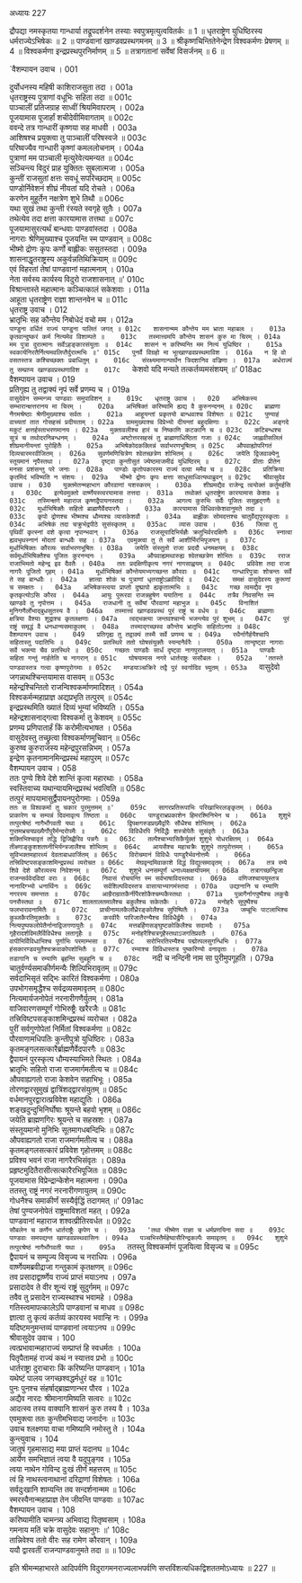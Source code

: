 अध्यायः 227

द्रौपद्या नमस्कृतया गान्धार्या तद्रूपदर्शनेन तस्याः स्वपुत्रमृत्युत्ववितर्कः ॥ 1 ॥ धृतराष्ट्रेण युधिष्ठिरस्य धर्मराज्येऽभिषेकः ॥ 2 ॥ पाण्डवानां खाण्डवप्रस्थगमनम् ॥ 3 ॥ श्रीकृष्णचिन्तितेनेन्द्रेण विश्वकर्मणः प्रेषणम् ॥ 4 ॥ विश्वकर्मणा इन्द्रप्रस्थपुरनिर्माणम् ॥ 5 ॥ तत्रागतानां सर्वेषां विसर्जनम् ॥ 6 ॥

`वैशम्पायन उवाच ।	001  

दुर्योधनस्य महिषी काशिराजसुता तदा ।	001a  
धृतराष्ट्रस्य पुत्राणां वधूभिः सहिता तदा ॥	001c  
पाञ्चालीं प्रतिजग्राह साध्वीं श्रियमिवापराम् ।	002a  
पूजयामास पूजार्हां शचीदेवीमिवागताम् ॥	002c  
ववन्दे तत्र गान्धारीं कृष्णया सह माधवी ।	003a  
आशिषश्च प्रयुक्त्वा तु पाञ्चालीं परिषस्वजे ॥	003c  
परिष्वज्यैव गान्धारी कृष्णां कमललोचनाम् ।	004a  
पुत्राणां मम पाञ्चाली मृत्युरेवेत्यमन्यत ॥	004c  
सञ्चिन्त्य विदुरं प्राह युक्तितः सुबलात्मजा ।	005a  
कुन्तीं राजसुतां क्षत्तः सवधूं सपरिच्छदाम् ॥	005c  
पाण्डोर्निवेशनं शीघ्रं नीयतां यदि रोचते ।	006a  
करणेन मुहूर्तेन नक्षत्रेण शुभे तिथौ ॥	006c  
यथा सुखं तथा कुन्ती रंस्यते स्वगृहे सुतैः ।	007a  
तथेत्येव तदा क्षत्ता कारयामास तत्तथा ॥	007c  
पूजयामासुरत्यर्थं बान्धवाः पाण्डवांस्तदा ।	008a  
नागराः श्रेणिमुख्याश्च पूजयन्ति स्म पाण्डवान् ॥	008c  
भीष्मो द्रोणः कृपः कर्णो बाह्लीकः ससुतस्तदा ।	009a  
शासनाद्धृतराष्ट्रस्य अकुर्वन्नतिथिक्रियाम् ॥	009c  
एवं विहरतां तेषां पाण्डवानां महात्मनाम् ।	010a  
नेता सर्वस्य कार्यस्य विदुरो राजशासनात् ॥'	010c  
विश्रान्तास्ते महात्मानः कञ्चित्कालं सकेशवाः ।	011a  
आहूता धृतराष्ट्रेण राज्ञा शान्तनवेन च ॥	011c  
धृतराष्ट्र उवाच ।	012  
भ्रातृभिः सह कौन्तेय निबोधेदं वचो मम ।	012a  
`पाण्डुना वर्धितं राज्यं पाण्डुना पालितं जगत् ॥	012c  
शासनान्मम कौन्तेय मम भ्राता महाबलः ।	013a  
कृतवान्दुष्करं कर्म नित्यमेव विशाम्पते ॥	013c  
तस्मात्त्वमपि कौन्तेय शासनं कुरु मा चिरम् ।	014a  
मम पुत्रा दुरात्मानः सर्वेऽहङ्कारसंयुताः ॥	014c  
शासनं न करिष्यन्ति मम नित्यं युधिष्ठिर ।	015a  
स्वकार्यनिरतैर्नित्यमवलिप्तैर्दुरात्मभिः ॥'	015c  
पुनर्वै विग्रहो मा भूत्खाण्डवप्रस्थमाविश ।	016a  
न हि वो वसतस्तत्र कश्चिच्छक्तः प्रबाधितुम् ॥	016c  
संरक्ष्यमाणान्पार्थेन त्रिदशानिव वज्रिणा ।	017a  
अर्धराज्यं तु सम्प्राप्य खाण्डवप्रस्थणाविश ॥	017c  
`केशवो यदि मन्यते तत्कर्तव्यमसंशयम् ॥'	018ac  
वैशम्पायन उवाच ।	019  
प्रतिगृह्य तु तद्वाक्यं नृपं सर्वे प्रणम्य च ।	019a  
`वासुदेवेन सम्मन्त्र्य पाण्डवाः समुपाविशन् ॥	019c  
धृतराष्ट्र उवाच ।	020  
अभिषेकस्य सम्भारान्क्षत्तरानय मा चिरम् ।	020a  
अभिषिक्तं करिष्यामि ह्यद्य वै कुरुनन्दनम् ॥	020c  
ब्राह्मणा नैगमश्रेष्ठाः श्रेणीमुख्याश्च सर्वतः ।	021a  
आहूयन्तां प्रकृतयो बान्धवाश्च विशेषतः ॥	021c  
पुण्याहं वाच्यतां तात गोसहस्रं प्रदीयताम् ।	022a  
ग्राममुख्याश्च विप्रेभ्यो दीयन्तां बहुदक्षिणाः ॥	022c  
अङ्गदे मकुटं क्षत्तर्हस्ताभरणमानय ।	023a  
मुक्तावलीश्च हारं च निष्काणि कटकानि च ॥	023c  
कटिबन्धश्च सूत्रं च तथोदरनिबन्धनम् ।	024a  
अष्टोत्तरसहस्रं तु ब्राह्मणाधिष्ठिता गजाः ॥	024c  
जाह्नवीसलिलं शीघ्रमानीयन्तां पुरोहितैः ।	025a  
अभिषेकोदकक्लिन्नं सर्वाभरणभूषितम् ॥	025c  
औपवाह्योपरिगतं दिव्यचारमरवीजितम् ।	026a  
सुवर्णमणिचित्रेण श्वेतच्छत्रेण शोभितम् ॥	026c  
जयेति द्विजवाक्येनु स्तूयमानं नृपैस्तथा ।	027a  
दृष्ट्वा कुन्तीसुतं ज्येष्ठमाजमीढं युधिष्ठिरम् ॥	027c  
प्रीताः प्रीतेन मनसा प्रशंसन्तु परे जनाः ।	028a  
पाण्डोः कृतोपकारस्य राज्यं दत्वा ममैव च ॥	028c  
प्रतिक्रिया कृतमिदं भविष्यति न संशयः ।	029a  
भीष्मो द्रोणः कृपः क्षत्ता साधुसाध्वित्यथाब्रुवन् ॥	029c  
श्रीवासुदेव उवाच ।	030  
युक्तमेतन्महाभाग कौरवाणां यशस्करम् ।	030a  
शीघ्रमद्यैव राजेन्द्र त्वयोक्तं कर्तुमर्हसि ॥	030c  
इत्येवमुक्तो वार्ष्णेयस्त्वरयामास तत्तदा ।	031a  
तथोक्तं धृतराष्ट्रेण कारयामास केशवः ॥	031c  
तस्मिन्क्षणे महाराज कृष्णद्वैपायनस्तदा ।	032a  
आगत्य कुरुभिः सर्वैः पूजितः ससुहृद्गणैः ॥	032c  
मूर्धाभिषिक्तैः सहितो ब्राह्मणैर्वेदपारगैः ।	033a  
कारयामास विधिवत्केशवानुमते तदा ॥	033c  
कृपो द्रोणश्च भीष्मश्च धौम्यश्च व्यासकेशवौ ।	034a  
बाह्लीकः सोमदत्तश्च चातुर्वेद्यपुरस्कृताः ॥	034c  
अभिषेकं तदा चक्रुर्भद्रपीठे सुसंस्कृतम् ॥	035ac  
व्यास उवाच ।	036  
जित्वा तु पृथिवीं कृत्स्नां वशे कृत्वा नृपान्भवान् ।	036a  
राजसूयादिभिर्यज्ञैः क्रतुभिर्वरदक्षिणैः ॥	036c  
स्नात्वा ह्यवभृथस्नानं मोदतां बान्धवैः सह ।	037a  
एवमुक्त्वा तु ते सर्वे आशीर्भिरभिपूजयन् ॥	037c  
मूर्धाभिषिक्तः कौरव्यः सर्वाभरणभूषितः ।	038a  
जयेति संस्तुतो राजा प्रददौ धनमक्षयम् ॥	038c  
सर्वमूर्धाभिषिक्तैश्च पूजितः कुरनन्दनः ।	039a  
औपवाह्यमथारुह्य श्वेतच्छत्रेण शोभितः ॥	039c  
रराज राजाभिमतो महेन्द्र इव दैवतैः ।	040a  
ततः प्रदक्षिणीकृत्य नगरं नागसाह्वयम् ॥	040c  
प्रविवेश तदा राजा नागरैः पूजितो गृहम् ।	041a  
मूर्धाभिषिक्तं कौन्तेयमभ्यगच्छन्त कौरवाः ॥	041c  
गान्धारिपुत्राः शोचन्तः सर्वे ते सह बान्धवैः ।	042a  
ज्ञात्वा शोकं च पुत्राणां धृतराष्ट्रोऽब्रवीदिदं ॥	042c  
समक्षं वासुदेवस्य कुरूणां च समक्षतः ।	043a  
अभिषेकस्त्वया प्राप्तो दुष्प्रापो ह्यकृतात्मभिः ॥	043c  
गच्छ त्वमद्यैव नृप कृतकृत्योऽसि कौरव ।	044a  
आयुः पुरूरवा राजन्नहुषेण ययातिना ॥	044c  
तत्रैव निवसन्ति स्म खाण्डवे तु नृपोत्तम ।	045a  
राजधानी तु सर्वेषां पौरवाणां महाभुज ॥	045c  
विनाशितं मुनिगणैर्लोभाद्बुधसुतस्य वै ।	046a  
तस्मात्त्वं खाण्डवप्रस्थं पुरं राष्ट्रं च वर्धय ॥	046c  
ब्राह्मणाः क्षत्रिया वैश्याः शूद्राश्च कृतलक्षणाः ।	047a  
त्वद्भक्त्या जन्तवश्चान्ये भजन्त्येव पुरं शुभम् ॥	047c  
पुरं राष्ट्रं समृद्धं वै धनधान्यसमाकुलम् ।	048a  
तस्माद्गच्छस्व कौन्तेय भ्रातृभिः सहितोऽनघ ॥	048c  
वैशम्पायन उवाच ।	049  
प्रतिगृह्य तु तद्वाक्यं तस्मै सर्वे प्रणम्य च ।	049a  
रथैर्नागैर्हयैश्चापि सहितास्तु पदातिभिः ॥	049c  
प्रतस्थिरे ततो घोषसंयुक्तैः स्यन्दनैर्वरैः ।	050a  
तान्दृष्ट्वा नागराः सर्वे भक्त्या चैव प्रतस्थिरे ॥	050c  
गच्छतः पाण्डवैः सार्धं दृष्ट्वा नागपुरालयात् ।	051a  
पाण्डवैः सहिता गन्तुं नार्हतेति च नागरान् ॥	051c  
घोषयामास नगरे धार्तराष्ट्रः ससौबलः ।	052a  
'ततस्ते पाण्डवास्तत्र गत्वा कृष्णपुरोगमाः ॥	052c  
मण्डयाञ्चक्रिरे तद्वै पुरं स्वर्गादिव च्युतम् ।	053a  
`वासुदेवो जगन्नाथश्चिन्तयामास वासवम् ॥	053c  
महेन्द्रश्चिन्तितो राजन्विश्वकर्माणमादिशत् ।	054a  
विश्वकर्मन्महाप्राज्ञ अद्यप्रभृति तत्पुरम् ॥	054c  
इन्द्रप्रस्थमिति ख्यातं दिव्यं भूम्यां भविष्यति ।	055a  
महेन्द्रशासनाद्गत्वा विश्वकर्मा तु केशवम् ॥	055c  
प्रणम्य प्रणिपातार्हं किं करोमीत्यभाषत ।	056a  
वासुदेवस्तु तच्छ्रुत्वा विश्वकर्माणमूचिवान् ॥	056c  
कुरुष्व कुरुराजस्य महेन्द्रपुरसन्निभम् ।	057a  
इन्द्रेण कृतनामानमिन्द्रप्रस्थं महापुरम् ॥	057c  
वैशम्पायन उवाच ।	058  
ततः पुण्ये शिवे देशे शान्तिं कृत्वा महारथाः ।	058a  
स्वस्तिवाच्य यथान्यायमिन्द्रप्रस्थं भवत्विति ॥	058c  
तत्पुरं मापयामासुर्द्वैपायनपुरोगमाः ।	059a  
`ततः स विश्वकर्मा तु चकार पुरमुत्तमम् ॥'	059c  
सागरप्रतिरूपाभिः परिखाभिरलङ्कृतम् ।	060a  
प्राकारेण च सम्पन्नं दिवमावृत्य तिष्ठता ॥	060c  
पाण्डुराभ्रप्रकाशेन हिमरश्मिनिभेन च ।	061a  
शुशुभे तत्पुरश्रेष्ठं नागैर्भोगवती यथा ॥	061c  
द्विपक्षगरुडप्रख्यैर्द्वारैः सौधैश्च शोभितम् ।	062a  
गुप्तमभ्रचयप्रख्यैर्गोपुरैर्मन्दरोपमैः ॥	062c  
विविधैरपि निर्विद्धैः शस्त्रोपेतैः सुसंवृतैः ।	063a  
शक्तिभिश्चावृतं तद्धि द्विजिह्वैरिव पन्नगैः ॥	063c  
तल्पैश्चाभ्यासिकैर्युक्तं शुशुभे योधरक्षितम् ।	064a  
तीक्ष्णाङ्कुशशतघ्नीभिर्यन्त्रजालैश्च शोभितम् ॥	064c  
आयसैश्च महाचक्रैः शुशुभे तत्पुरोत्तमम् ।	065a  
सुविभक्तमहारथ्यं देवताबाधवर्जितम् ॥	065c  
विरोचमानं विविधैः पाण्डुरैर्भवनोत्तमैः ।	066a  
तत्त्रिविष्टपसङ्काशमिन्द्रप्रस्थं व्यरोचत ॥	066c  
मेघवृन्दमिवाकाशे विद्धं विद्युत्समावृतम् ।	067a  
तत्र रम्ये शिवे देशे कौरव्यस्य निवेशनम् ॥	067c  
शुशुभे धनसम्पूर्णं धनाध्यक्षक्षयोपमम् ।	068a  
तत्रागच्छन्द्विजा राजन्सर्ववेदविदां वराः ॥	068c  
निवासं रोचयन्ति स्म सर्वभाषाविदस्तथा ।	069a  
वणिजश्चाययुस्तत्र नानादिग्भ्यो धनार्थिनः ॥	069c  
सर्वशिल्पविदस्तत्र वासायाभ्यागमंस्तदा ।	070a  
उद्यानानि च रम्याणि नगरस्य समन्ततः ॥	070c  
आम्रैराम्रातकैर्नीपैरशोकैश्चम्पकैस्तथा ।	071a  
पुन्नागैर्नागपुष्पैश्च लकुचैः पनसैस्तथा ॥	071c  
शालतालतमालैश्च बकुलैश्च सकेतकैः ।	072a  
मनोहरैः सुपुष्पैश्च फलभारावनामितैः ॥	072c  
प्राचीनामलकैर्लोध्रैरङ्कोलैश्च सुपिष्पितैः ।	073a  
जम्बूभिः पाटलाभिश्च कुब्जकैरतिमुक्तकैः ॥	073c  
करवीरैः पारिजातैरन्यैश्च विविधैर्द्रुमैः ।	074a  
नित्यपुष्पफलोपेतैर्नानाद्विजगणायुतैः ॥	074c  
मत्तबर्हिणसङ्घुष्टकोकिलैश्च सदामदैः ।	075a  
गृहैरादर्शविमलैर्विविधैश्च लतागृहैः ॥	075c  
मनोहरैश्चित्रगृहैस्तथाऽजगतिप्रवतैः ।	076a  
वापीभिर्विविधाभिश्च पूर्णाभिः परमाम्भसा ॥	076c  
सरोभिरतिरम्यैश्च पद्मोत्पलसुगन्धिभिः ।	077a  
हंसकारण्डवयुतैश्चक्रवाकोपशोभितैः ॥	077c  
रम्याश्च विविधास्तत्र पुष्करिण्यो वनावृताः ।	078a  
तडागानि च रम्याणि बृहन्ति सुबहूनि च ॥	078c  
`नदी च नन्दिनी नाम सा पुरीमुपगूहति ।	079a  
चातुर्वर्ण्यसमाकीर्णमन्यैः शिल्पिभिरावृतम् ॥	079c  
सर्वदाभिसृतं सद्भिः कारितं विश्वकर्मणा ।	080a  
उपभोगसमृद्धैश्च सर्वद्रव्यसमावृतम् ॥	080c  
नित्यमार्यजनोपेतं नरनारीगणैर्युतम् ।	081a  
वाजिवारणसम्पूर्णं गोभिरुष्ट्रैः खरैरजैः ॥	081c  
तत्त्रिविष्टपसङ्काशमिन्द्रप्रस्थं व्यरोचत ।	082a  
पुरीं सर्वगुणोपेतां निर्मितां विश्वकर्मणा ॥	082c  
पौरवाणामधिपतिः कुन्तीपुत्रो युधिष्ठिरः ।	083a  
कृतमङ्गलसत्कारैर्ब्राह्मणैर्वेदपारगैः ॥	083c  
द्वैपायनं पुरस्कृत्य धौम्यस्याभिमते स्थितः ।	084a  
भ्रातृभिः सहितो राजा राजमार्गमतीत्य च ॥	084c  
औपवाह्यगतो राजा केशवेन सहाभिभूः ।	085a  
तोरणद्वारसुमुखं द्वात्रिंशद्द्वारसंयुतम् ॥	085c  
वर्धमानपुरद्वारात्प्रविवेश महाद्युतिः ।	086a  
शङ्खदुन्दुभिनिर्घोषाः श्रूयन्ते बहवो भृशम् ॥	086c  
जयेति ब्राह्मणगिरः श्रूयन्ते च सहस्रशः ।	087a  
संस्तूयमानो मुनिभिः सूतमागधबन्दिभिः ॥	087c  
औपवाह्यगतो राजा राजमार्गमतीत्य च ।	088a  
कृतमङ्गलसत्कारं प्रविवेश गृहोत्तमम् ॥	088c  
प्रविश्य भवनं राजा नागरैरभिसंवृतः ।	089a  
प्रहृष्टमुदितैरासीत्सत्कारैरभिपूजितः ॥	089c  
पूजयामास विप्रेन्द्रान्केशेन महात्मना ।	090a  
ततस्तु राष्ट्रं नगरं नरनारीगणायुतम् ॥	090c  
गोधनैश्च समाकीर्णं सस्यैर्वृद्धिं तदागमत् ॥'	091ac  
तेषां पुण्यजनोपेतं राष्ट्रमाविशतां महत् ।	092a  
पाण्डवानां महाराज शश्वत्प्रीतिरवर्धत ॥	092c  
`सौबलेन च कर्णेन धार्तराष्ट्रैः कृपेण च ।	093a  
'तथा भीष्मेण राज्ञा च धर्मप्रणयिना सदा ॥	093c  
पाण्डवाः समपद्यन्त खाण्डवप्रस्थवासिनः ।	094a  
पञ्चभिस्तैर्महेष्वासैरिन्द्रकल्पैः समावृतम् ॥	094c  
शुशुभे तत्पुरश्रेष्ठं नागैर्भोगवती यथा ।	095a  
`ततस्तु विश्वकर्माणं पूजयित्वा विसृज्य च ॥	095c  
द्वैपायनं च सम्पूज्य विसृज्य च नराधिपः ।	096a  
वार्ष्णेयमब्रवीद्राजा गन्तुकामं कृतक्षणम् ॥	096c  
तव प्रसादाद्वार्ष्णेय राज्यं प्राप्तं मयाऽनघ ।	097a  
प्रसादादेव ते वीर शून्यं राष्ट्रं सुदुर्गमम् ॥	097c  
तवैव तु प्रसादेन राज्यस्थाश्च भवामहे ।	098a  
गतिस्त्वमापत्कालेऽपि पाण्डवानां च माधव ॥	098c  
ज्ञात्वा तु कृत्यं कर्तव्यं कारयस्व भवान्हि नः ।	099a  
यदिष्टमनुमन्तव्यं पाण्डवानां त्वयाऽनघ ॥	099c  
श्रीवासुदेव उवाच ।	100  
त्वत्प्रभावान्महाराज्यं सम्प्राप्तं हि स्वधर्मतः ।	100a  
पितृपैतामहं राज्यं कथं न स्यात्तव प्रभो ॥	100c  
धार्तराष्ट्रा दुराचाराः किं करिष्यन्ति पाण्डवान् ।	101a  
यथेष्टं पालय जगच्छश्वद्धर्मधुरं वह ॥	101c  
पुनः पुनश्च संहर्षाद्ब्राह्मणान्भर पौरव ।	102a  
अद्यैव नारदः श्रीमानागमिष्यति सत्वरः ॥	102c  
आदत्स्व तस्य वाक्यानि शासनं कुरु तस्य वै ।	103a  
एवमुक्त्वा ततः कुन्तीमभिवाद्य जनार्दनः ॥	103c  
उवाच श्लक्ष्णया वाचा गमिष्यामि नमोस्तु ते ।	104a  
कुन्त्युवाच ।	104  
जातुषं गृहमासाद्य मया प्राप्तं यदानघ ॥	104c  
आर्येण समभिज्ञातं त्वया वै यदुपुङ्गव ।	105a  
त्वया नाथेन गोविन्द दुःखं तीर्णं महत्तरम् ॥	105c  
त्वं हि नाथस्त्वनाथानां दरिद्राणां विशेषतः ।	106a  
सर्वदुःखानि शाम्यन्ति तव सन्दर्शनान्मम ॥	106c  
स्मरस्वैनान्महाप्राज्ञ तेन जीवन्ति पाण्डवाः ॥	107ac  
वैशम्पायन उवाच ।	108  
करिष्यामीति चामन्त्र्य अभिवाद्य पितृष्वसाम् ।	108a  
गमनाय मतिं चक्रे वासुदेवः सहानुगः ॥'	108c  
तान्निवेश्य ततो वीरः सह रामेण कौरवान् ।	109a  
ययौ द्वारवतीं राजन्पाण्डवानुमते तदा ॥ ॥	109c  

इति श्रीमन्महाभारते आदिपर्वणि विदुरागमनराज्यलाभपर्वणि सप्तविंशत्यधिकद्विशततमोऽध्यायः ॥ 227 ॥
